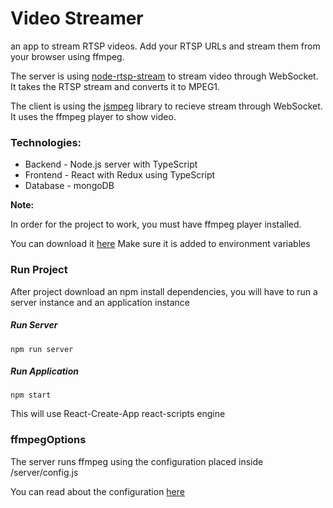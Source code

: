 
# Video Streamer
an app to stream RTSP videos. Add your RTSP URLs and stream them from your browser using ffmpeg.

The server is using [node-rtsp-stream](https://github.com/kyriesent/node-rtsp-stream) to stream video through WebSocket. It takes the RTSP stream and converts it to MPEG1.

The client is using the [jsmpeg](https://github.com/phoboslab/jsmpeg) library to recieve stream through WebSocket. It uses the ffmpeg player to show video.

### Technologies:
- Backend - Node.js server with TypeScript
- Frontend - React with Redux using TypeScript
- Database - mongoDB


**Note:**

In order for the project to work, you must have ffmpeg player installed.

You can download it [here](https://www.ffmpeg.org/download.html) 
Make sure it is added to environment variables

### Run Project
After project download an npm install dependencies, you will have to run a server instance and an application instance
##### Run Server
`npm run server`
##### Run Application
`npm start`

This will use React-Create-App react-scripts engine

### ffmpegOptions
The server runs ffmpeg using the configuration placed inside /server/config.js

You can read about the configuration [here](https://trac.ffmpeg.org/wiki/Encode/H.264)

